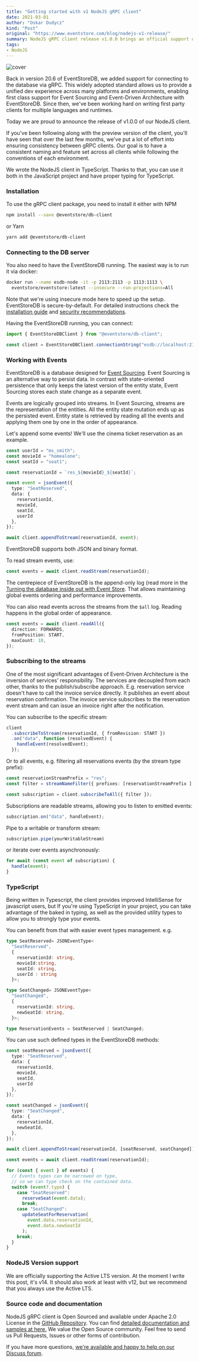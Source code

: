 ```yaml
---
title: "Getting started with v1 NodeJS gRPC client"
date: 2021-03-01
author: "Oskar Dudycz"
kind: "Post"
original: "https://www.eventstore.com/blog/nodejs-v1-release/"
summary: NodeJS gRPC client release v1.0.0 brings an official support of EventStoreDB to NodeJS. It enables using both JavaScript and type-driven experience with TypeScript.
tags:
- NodeJS
---
```


![cover](./images/getting-started-with-v1-nodejs-grpc-client/getting-started-with-v1-nodejs-grpc-client-1.svg)

Back in version 20.6 of EventStoreDB, we added support for connecting to the database via gRPC. This widely adopted standard allows us to provide a unified dev experience across many platforms and environments, enabling first class support for Event Sourcing and Event-Driven Architecture with EventStoreDB. Since then, we've been working hard on writing first party clients for multiple languages and runtimes.

Today we are proud to announce the release of v1.0.0 of our NodeJS client.

If you've been following along with the preview version of the client, you'll have seen that over the last few months, we've put a lot of effort into ensuring consistency between gRPC clients. Our goal is to have a consistent naming and feature set across all clients while following the conventions of each environment.

We wrote the NodeJS client in TypeScript. Thanks to that, you can use it both in the JavaScript project and have proper typing for TypeScript.

### Installation

To use the gRPC client package, you need to install it either with NPM

```bash
npm install --save @eventstore/db-client
```

or Yarn

```bash
yarn add @eventstore/db-client
```

### Connecting to the DB server

You also need to have the EventStoreDB running. The easiest way is to run it via docker:

```bash
docker run --name esdb-node -it -p 2113:2113 -p 1113:1113 \
  eventstore/eventstore:latest --insecure --run-projections=All
```

Note that we're using insecure mode here to speed up the setup. EventStoreDB is secure-by-default. For detailed instructions check the [installation guide](https://developers.eventstore.com/server/v20/server/installation/) and [security recommendations](https://developers.eventstore.com/server/v20/server/security/#protocol-security).

Having the EventStoreDB running, you can connect:

```typescript
import { EventStoreDBClient } from "@eventstore/db-client";

const client = EventStoreDBClient.connectionString("esdb://localhost:2113?tls=false");
```

### Working with Events

EventStoreDB is a database designed for [Event Sourcing](https://eventstore.com/blog/what-is-event-sourcing/). Event Sourcing is an alternative way to persist data. In contrast with state-oriented persistence that only keeps the latest version of the entity state, Event Sourcing stores each state change as a separate event.

Events are logically grouped into streams. In Event Sourcing, streams are the representation of the entities. All the entity state mutation ends up as the persisted event. Entity state is retrieved by reading all the events and applying them one by one in the order of appearance.

Let's append some events! We'll use the cinema ticket reservation as an example.

```typescript
const userId = "ms_smith";
const movieId = "homealone";
const seatId = "seat1";

const reservationId = `res_${movieId}_${seatId}`;

const event = jsonEvent({
  type: "SeatReserved",
  data: {
    reservationId,
    movieId,
    seatId,
    userId 
  },
});

await client.appendToStream(reservationId, event);
```

EventStoreDB supports both JSON and binary format.

To read stream events, use:

```typescript
const events = await client.readStream(reservationId);
```

The centrepiece of EventStoreDB is the append-only log (read more in the [Turning the database inside out with Event Store](https://www.eventstore.com/blog/turning-the-database-inside-out). That allows maintaining global events ordering and performance improvements.

You can also read events across the streams from the `$all` log. Reading happens in the global order of appearance.

```typescript
const events = await client.readAll({
  direction: FORWARDS,
  fromPosition: START,
  maxCount: 10,
});
```

### Subscribing to the streams

One of the most significant advantages of Event-Driven Architecture is the inversion of services' responsibility. The services are decoupled from each other, thanks to the publish/subscribe approach. E.g. reservation service doesn't have to call the invoice service directly. It publishes an event about reservation confirmation. The invoice service subscribes to the reservation event stream and can issue an invoice right after the notification.

You can subscribe to the specific stream:

```typescript
client
  .subscribeToStream(reservationId, { fromRevision: START })
  .on("data", function (resolvedEvent) {
    handleEvent(resolvedEvent);
  });
```

Or to all events, e.g. filtering all reservations events (by the stream type prefix):

```typescript
const reservationStreamPrefix = "res";
const filter = streamNameFilter({ prefixes: [reservationStreamPrefix ] });

const subscription = client.subscribeToAll({ filter });
```

Subscriptions are readable streams, allowing you to listen to emitted events:

```typescript
subscription.on("data", handleEvent);
```

Pipe to a writable or transform stream:

```typescript
subscription.pipe(yourWritableStream)
```

or iterate over events asynchronously:

```typescript
for await (const event of subscription) {
  handle(event);
}
```

### TypeScript

Being written in Typescript, the client provides improved IntelliSense for javascript users, but If you're using TypeScript in your project, you can take advantage of the baked in typing, as well as the provided utility types to allow you to strongly type your events.

You can benefit from that with easier event types management. e.g.

```typescript
type SeatReserved= JSONEventType< 
  "SeatReserved",
  {  
    reservationId: string,
    movieId:string,
    seatId: string,
    userId : string 
  }>; 	 

type SeatChanged= JSONEventType< 
  "SeatChanged",
  {  
    reservationId: string,
    newSeatId: string,
  }>; 	 

type ReservationEvents = SeatReserved | SeatChanged;
```

You can use such defined types in the EventStoreDB methods:

```typescript
const seatReserved = jsonEvent({
  type: "SeatReserved", 
  data: { 
    reservationId,
    movieId,
    seatId,
    userId
  },
}); 	 

const seatChanged = jsonEvent({
  type: "SeatChanged", 
  data: { 
    reservationId,
    newSeatId,
  },
});

await client.appendToStream(reservationId, [seatReserved, seatChanged]); 	 

const events = await client.readStream(reservationId);

for (const { event } of events) {
  // Events types can be narrowed on type, 
  // so we can type check on the contained data.
  switch (event?.type) {
    case "SeatReserved":
      reserveSeat(event.data);
      break;
    case "SeatChanged":
      updateSeatForReservation(
        event.data.reservationId,
        event.data.newSeatId
      );
    break;
  }
}
```

### NodeJS Version support

We are officially supporting the Active LTS version. At the moment I write this post, it's v14. It should also work at least with v12, but we recommend that you always use the Active LTS.

### Source code and documentation

NodeJS gRPC client is Open Sourced and available under Apache 2.0 License in the [GitHub Repository](https://github.com/EventStore/EventStore-Client-NodeJS). You can find [detailed documentation and samples at here.](https://developers.eventstore.com/clients/grpc/getting-started?codeLanguage=NodeJS) We value the Open Source community. Feel free to send us Pull Requests, Issues or other forms of contribution.

If you have more questions, [we're available and happy to help on our Discuss forum](https://discuss.eventstore.com).
